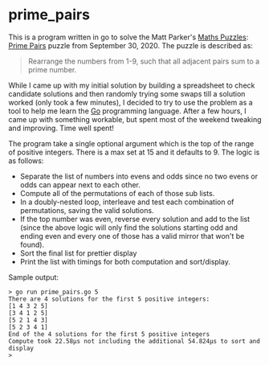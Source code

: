 # prime_pairs

This is a program written in go to solve the Matt Parker's [Maths Puzzles](http://www.think-maths.co.uk/primepairs): [Prime Pairs](http://www.think-maths.co.uk/primepairs) puzzle from September 30, 2020. The puzzle is described as:

> Rearrange the numbers from 1-9, such that all adjacent pairs sum to a prime number.

While I came up with my initial solution by building a spreadsheet to check candidate solutions and then randomly trying some swaps till a solution worked (only took a few minutes), I decided to try to use the problem as a tool to help me learn the [Go](http://golang.org) programming language.  After a few hours, I came up with something workable, but spent most of the weekend tweaking and improving.  Time well spent!

The program take a single optional argument which is the top of the range of positive integers. There is a max set at 15 and it defaults to 9. The logic is as follows:

- Separate the list of numbers into evens and odds since no two evens or odds can appear next to each other.
- Compute all of the permutations of each of those sub lists.
- In a doubly-nested loop, interleave and test each combination of permutations, saving the valid solutions.
- If the top number was even, reverse every solution and add to the list (since the above logic will only find the solutions starting odd and ending even and every one of those has a valid mirror that won't be found).
- Sort the final list for prettier display
- Print the list with timings for both computation and sort/display.

Sample output:
```
> go run prime_pairs.go 5
There are 4 solutions for the first 5 positive integers:
[1 4 3 2 5]
[3 4 1 2 5]
[5 2 1 4 3]
[5 2 3 4 1]
End of the 4 solutions for the first 5 positive integers
Compute took 22.58µs not including the additional 54.824µs to sort and display
> 
```

